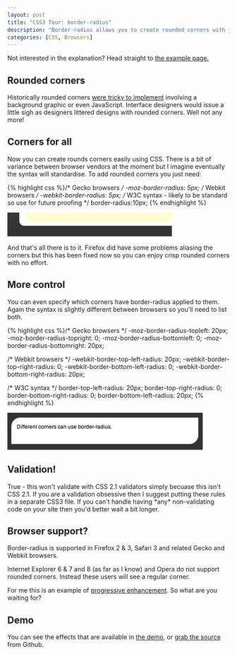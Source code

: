 ```yaml
--- 
layout: post
title: "CSS3 Tour: border-radius"
description: "Border-radius allows you to create rounded corners with just CSS without the need for graphics or JavaScript. If you are not using it yet here's an explanation. "
categories: [CSS, Browsers]
---
```

Not interested in the explanation? Head straight to [the example page.][1]

## Rounded corners

Historically rounded corners [were tricky to implement][2] involving a background graphic or even JavaScript. Interface designers would issue a little sigh as designers littered designs with rounded corners. Well not any more!

## Corners for all

Now you can create rounds corners easily using CSS. There is a bit of variance between browser vendors at the moment but I imagine eventually the syntax will standardise. To add rounded corners you just need: 

{% highlight css %}/* Gecko browsers */
-moz-border-radius: 5px; 
/* Webkit browsers */
-webkit-border-radius: 5px; 
/* W3C syntax - likely to be standard so use for future proofing */
border-radius:10px;
{% endhighlight %}

![Rounded Corner with CSS3][3] 

And that's all there is to it. Firefox did have some problems aliasing the corners but this has been fixed now so you can enjoy crisp rounded corners with no effort. 

## More control

You can even specify which corners have border-radius applied to them. Again the syntax is slightly different between browsers so you'll need to list both. 

{% highlight css %}/* Gecko browsers */
-moz-border-radius-topleft: 20px;
-moz-border-radius-topright: 0;
-moz-border-radius-bottomleft: 0;
-moz-border-radius-bottomright: 20px;

/* Webkit browsers */
-webkit-border-top-left-radius: 20px;
-webkit-border-top-right-radius: 0;
-webkit-border-bottom-left-radius: 0;
-webkit-border-bottom-right-radius: 20px;

/* W3C syntax */
border-top-left-radius: 20px;
border-top-right-radius: 0;
border-bottom-right-radius: 0;
border-bottom-left-radius:  20px;
{% endhighlight %}

![Rounded corners in CSS3][4] 

## Validation!

True - this won't validate with CSS 2.1 validators simply becuase this isn't CSS 2.1. If you are a validation obsessive then I suggest putting these rules in a separate CSS3 file. If you can't handle having \*any\* non-validating code on your site then you'd better wait a bit longer. 

## Browser support?

Border-radius is supported in Firefox 2 & 3, Safari 3 and related Gecko and Webkit browsers.

Internet Explorer 6 & 7 and 8 (as far as I know) and Opera do not support rounded corners. Instead these users will see a regular corner.

For me this is an example of [progressive enhancement][5]. So what are you waiting for?

## Demo

You can see the effects that are available in [the demo][1], or [grab the source][6] from Github.

 [1]: /examples/border-radius/
 [2]: http://www.cssjuice.com/25-rounded-corners-techniques-with-css/
 [3]: /images/articles/rounded-corner.png
 [4]: /images/articles/rounded-corner2.jpg
 [5]: http://en.wikipedia.org/wiki/Progressive_Enhancement
 [6]: http://github.com/shapeshed/border-radius-demo/tree/master
